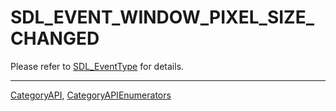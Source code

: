 # SDL_EVENT_WINDOW_PIXEL_SIZE_CHANGED

Please refer to [SDL_EventType](SDL_EventType) for details.

----
[CategoryAPI](CategoryAPI), [CategoryAPIEnumerators](CategoryAPIEnumerators)

